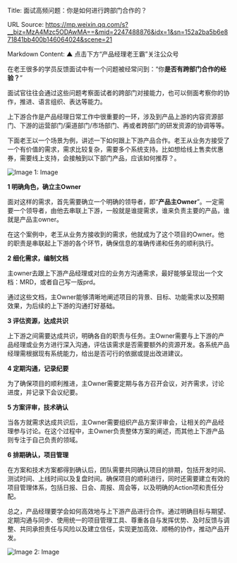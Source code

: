 Title: 面试高频问题：你是如何进行跨部门合作的？

URL Source: https://mp.weixin.qq.com/s?__biz=MzA4Mzc5ODAwMA==&mid=2247488876&idx=1&sn=152a2ba5b6e871841bb400b146064024&scene=21

Markdown Content:
▲ 点击下方“产品经理老王霸”关注公众号

在老王很多的学员反馈面试中有一个问题被经常问到：“你**是否有跨部门合作的经验？**”

面试官往往会通过这些问题考察面试者的跨部门对接能力，也可以侧面考察你的协作，推进、语言组织、表达等能力。

上下游合作是产品经理日常工作中很重要的一环，涉及到产品上游的内容资源部门、下游的运营部门/渠道部门/市场部门、再或者跨部门的研发资源的协调等等。

下面老王以一个场景为例，讲述一下如何跟上下游产品合作。老王从业务方接受了一个有价值的需求，需求比较复杂，需要多个系统支持。比如想给线上售卖优惠券，需要线上支持，会接触到以下部门产品，应该如何推荐？。

![Image 1: Image](https://mmbiz.qpic.cn/mmbiz_png/RD3eibZjdaR97oK7w5NpyhjJ74Q0Sjv5nTWEXjRBqv55TkO3ezn7JDkpsKgVp77KEweHqibuUqCr5A0GzeCTBzyw/640?wx_fmt=png&from=appmsg&tp=webp&wxfrom=5&wx_lazy=1&wx_co=1)

**1 明确角色，确立主Owner**

面对这样的需求，首先需要确立一个明确的领导者，即“**产品主Owner**”。一定需要一个领导者，由他去串联上下游，一般就是谁提需求，谁来负责主要的产品，谁就是产品主owner。

在这个案例中，老王从业务方接收到的需求，他就成为了这个项目的Owner。他的职责是串联起上下游的各个环节，确保信息的准确传递和任务的顺利执行。

**2 细化需求，编制文档**

主owner去跟上下游产品经理或对应的业务方沟通需求，最好能够呈现出一个文档：MRD，或者自己写一版prd。

通过这些文档，主Owner能够清晰地阐述项目的背景、目标、功能需求以及预期效果，为后续的上下游的沟通打好基础。

**3 评估资源，达成共识**

上下游之间需要达成共识，明确各自的职责与任务。主Owner需要与上下游的产品经理或业务方进行深入沟通，评估该需求是否需要额外的资源开发。各系统产品经理需根据现有系统能力，给出是否可行的依据或提出改进建议。

**4 定期沟通，记录纪要**

为了确保项目的顺利推进，主Owner需要定期与各方召开会议，对齐需求，讨论进度，并记录下会议纪要。

**5 方案评审，技术确认**

当各方就需求达成共识后，主Owner需要组织产品方案评审会，让相关的产品经理参与讨论。在这个过程中，主Owner负责整体方案的阐述，而其他上下游产品则专注于自己负责的领域。

**6 排期确认，项目管理**

在方案和技术方案都得到确认后，团队需要共同确认项目的排期，包括开发时间、测试时间、上线时间以及复盘时间。确保项目的顺利进行，同时还需要建立有效的项目管理体系，包括日报、日会、周报、周会等，以及明确的Action项和责任分配。

总之，产品经理要学会如何高效地与上下游产品进行合作。通过明确目标与期望、定期沟通与同步、使用统一的项目管理工具、尊重各自与发挥优势、及时反馈与调整、共同承担责任与风险以及建立信任，实现更加高效、顺畅的协作，推动产品开发。

![Image 2: Image](https://mmbiz.qpic.cn/mmbiz_png/RD3eibZjdaR8uTGWur6DibIZaUYmrOulK2JTx14PVRgkK9AY9ibRwZ4G1WjWfUezD9hZoWY2wv6X76ia5ic2Ng5m0Nw/640?wx_fmt=png&from=appmsg)
